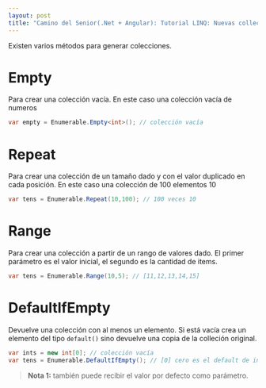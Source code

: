 ```yaml
---
layout: post
title: "Camino del Senior(.Net + Angular): Tutorial LINQ: Nuevas colleciones"
---
```


Existen varios métodos para generar colecciones<!--more-->.

# Empty

Para crear una colección vacía. En este caso una colección vacía de numeros
```csharp
var empty = Enumerable.Empty<int>(); // colección vacía
```

# Repeat

Para crear una colección de un tamaño dado y con el valor duplicado en cada posición. En este caso una colección de 100 elementos 10
```csharp
var tens = Enumerable.Repeat(10,100); // 100 veces 10
```

# Range

Para crear una colección a partir de un rango de valores dado. El primer parámetro es el valor inicial, el segundo es la cantidad de items.
```csharp
var tens = Enumerable.Range(10,5); // [11,12,13,14,15]
```

# DefaultIfEmpty

Devuelve una colección con al menos un elemento. Si está vacía crea un elemento del tipo `default()` sino devuelve una copia de la colleción original.
```csharp
var ints = new int[0]; // colección vacía
var tens = Enumerable.DefaultIfEmpty(); // [0] cero es el default de int
```

> **Nota 1:** también puede recibir el valor por defecto como parámetro.